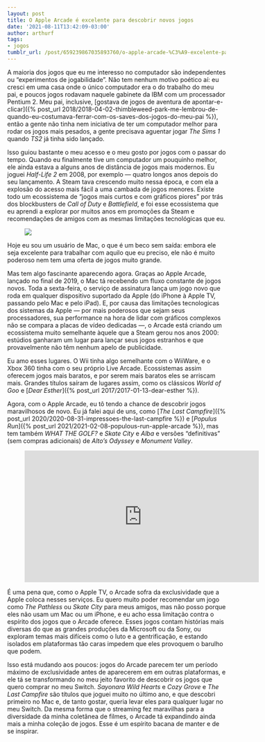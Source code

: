 ```yaml
---
layout: post
title: O Apple Arcade é excelente para descobrir novos jogos
date: '2021-08-11T13:42:09-03:00'
author: arthurf
tags:
- jogos
tumblr_url: /post/659239867035893760/o-apple-arcade-%C3%A9-excelente-para-descobrir-novos
---
```

A maioria dos jogos que eu me interesso no computador são independentes ou “experimentos de jogabilidade”. Não tem nenhum motivo poético aí: eu cresci em uma casa onde o único computador era o do trabalho do meu pai, e poucos jogos rodavam naquele gabinete da IBM com um processador Pentium 2. Meu pai, inclusive, [gostava de jogos de aventura de apontar-e-clicar]({% post_url 2018/2018-04-02-thimbleweed-park-me-lembrou-de-quando-eu-costumava-ferrar-com-os-saves-dos-jogos-do-meu-pai %}), então a gente não tinha nem iniciativa de ter um computador melhor para rodar os jogos mais pesados, a gente precisava aguentar jogar _The Sims 1_ quando _TS2_ já tinha sido lançado.

Isso guiou bastante o meu acesso e o meu gosto por jogos com o passar do tempo. Quando eu finalmente tive um computador um pouquinho melhor, ele ainda estava a alguns anos de distância de jogos mais modernos. Eu joguei _Half-Life 2_ em 2008, por exemplo — quatro longos anos depois do seu lançamento. A Steam tava crescendo muito nessa época, e com ela a explosão do acesso mais fácil a uma cambada de jogos menores. Existe todo um ecossistema de “jogos mais curtos e com gráficos piores” por trás dos blockbusters de _Call of Duty_ e _Battlefield_, e foi esse ecossistema que eu aprendi a explorar por muitos anos em promoções da Steam e recomendações de amigos com as mesmas limitações tecnológicas que eu.

<figure class="tmblr-full" data-orig-height="725" data-orig-width="967"><img src="https://64.media.tumblr.com/9f09f38f1df6c7e956d8f130e9114b18/d4f64342d55970e0-69/s540x810/4e5472149a09c16a6140c379be8515841c1a39da.jpg" data-orig-height="725" data-orig-width="967"></figure>

Hoje eu sou um usuário de Mac, o que é um beco sem saída: embora ele seja excelente para trabalhar com aquilo que eu preciso, ele não é muito poderoso nem tem uma oferta de jogos muito grande.

Mas tem algo fascinante aparecendo agora. Graças ao Apple Arcade, lançado no final de 2019, o Mac tá recebendo um fluxo constante de jogos novos. Toda a sexta-feira, o serviço de assinatura lança um jogo novo que roda em qualquer dispositivo suportado da Apple (do iPhone à Apple TV, passando pelo Mac e pelo iPad). E, por causa das limitações tecnologicas dos sistemas da Apple — por mais poderosos que sejam seus processadores, sua performance na hora de lidar com gráficos complexos não se compara a placas de vídeo dedicadas —, o Arcade está criando um ecossistema muito semelhante àquele que a Steam gerou nos anos 2000: estúdios ganharam um lugar para lançar seus jogos estranhos e que provavelmente não têm nenhum apelo de publicidade.

Eu amo esses lugares. O Wii tinha algo semelhante com o WiiWare, e o Xbox 360 tinha com o seu próprio Live Arcade. Ecossistemas assim oferecem jogos mais baratos, e por serem mais baratos eles se arriscam mais. Grandes títulos saíram de lugares assim, como os clássicos _World of Goo_ e [_Dear Esther_]({% post_url 2017/2017-01-13-dear-esther %}).

Agora, com o Apple Arcade, eu tô tendo a chance de descobrir jogos maravilhosos de novo. Eu já falei aqui de uns, como [_The Last Campfire_]({% post_url 2020/2020-08-31-impressoes-the-last-campfire %}) e [_Populus Run_]({% post_url 2021/2021-02-08-populous-run-apple-arcade %}), mas tem também _WHAT THE GOLF?_ e _Skate City_ e _Alba_ e versões “definitivas” (sem compras adicionais) de _Alto’s Odyssey_ e _Monument Valley_.

<figure class="tmblr-embed tmblr-full" data-provider="youtube" data-orig-width="356" data-orig-height="200" data-url="https%3A%2F%2Fyoutu.be%2Fa-Eu9WE3grA"><iframe id="youtube_iframe" src="https://www.youtube.com/embed/a-Eu9WE3grA?feature=oembed&amp;enablejsapi=1&amp;origin=https://safe.txmblr.com&amp;wmode=opaque" allow="accelerometer; autoplay; clipboard-write; encrypted-media; gyroscope; picture-in-picture" allowfullscreen="" width="540" height="303" frameborder="0"></iframe></figure>

É uma pena que, como o Apple TV, o Arcade sofra da exclusividade que a Apple coloca nesses serviços. Eu quero muito poder recomendar um jogo como _The Pathless_ ou _Skate City_ para meus amigos, mas não posso porque eles não usam um Mac ou um iPhone, e eu acho essa limitação contra o espírito dos jogos que o Arcade oferece. Esses jogos contam histórias mais diversas do que as grandes produções da Microsoft ou da Sony, ou exploram temas mais difíceis como o luto e a gentrificação, e estando isolados em plataformas tão caras impedem que eles provoquem o barulho que podem.

Isso está mudando aos poucos: jogos do Arcade parecem ter um período máximo de exclusividade antes de aparecerem em em outras plataformas, e ele tá se transformando no meu jeito favorito de descobrir os jogos que quero comprar no meu Switch. _Sayonara Wild Hearts_ e _Cozy Grove_ e _The Last Campfire_ são títulos que joguei muito no último ano, e que descobri primeiro no Mac e, de tanto gostar, queria levar eles para qualquer lugar no meu Switch. Da mesma forma que o streaming fez maravilhas para a diversidade da minha coletânea de filmes, o Arcade tá expandindo ainda mais a minha coleção de jogos. Esse é um espírito bacana de manter e de se inspirar.

